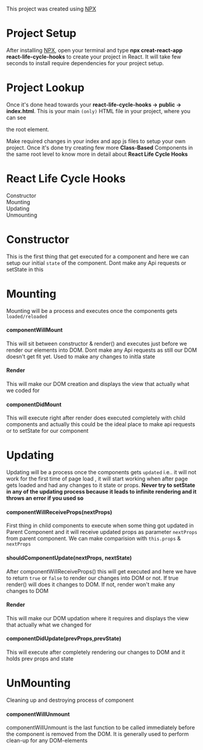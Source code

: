 This project was created using [NPX](https://www.npmjs.com/package/npx) 

# Project Setup

After installing [NPX](https://www.npmjs.com/package/npx), open your terminal and type **npx creat-react-app react-life-cycle-hooks** to create your project in React. 
It will take few seconds to install require dependencies for your project setup.


# Project Lookup

Once it's done head towards your **react-life-cycle-hooks -> public -> index.html**. This is your main `(only)` HTML file in your project, where you can see **<div id="root"></div>** the root element.

Make required changes in your index and app js files to setup your own project. Once it's done try creating few more **Class-Based** Components in the same root level to know more in detail about **React Life Cycle Hooks**

# React Life Cycle Hooks

Constructor<br/>
Mounting<br/>
Updating<br/>
Unmounting<br/>

# Constructor

This is the first thing that get executed for a component and here we can setup our initial `state` of the component. Dont make any Api requests or setState in this

# Mounting

Mounting will be a process and executes once the components gets `loaded/reloaded` 

#### componentWillMount

This will sit between constructor & render() and executes just before we render our elements into DOM. Dont make any Api requests as still our DOM doesn't get fit yet. Used to make any changes to initla state

#### Render
This will make our DOM creation and displays the view that actually what we coded for

#### componentDidMount

This will execute right after render does executed completely with child components and actually this could be the ideal place to make api requests or to setState for our component

# Updating

Updating will be a process once the components gets `updated` i.e.. it will not work for the first time of page load , it will start working when after page gets loaded and had any changes to it state or props. **Never try to setState in any of the updating process because it leads to infinite rendering and it throws an error if you used so**

#### componentWillReceiveProps(nextProps)

First thing in child components to execute when some thing got updated in Parent Component and it will receive updated props as parameter `nextProps` from parent component. We can make comparision with `this.props` & `nextProps`

#### shouldComponentUpdate(nextProps, nextState) 

After componentWillReceiveProps() this will get executed and here we have to return `true` or `false` to render our changes into DOM or not. If true render() will does it changes to DOM. If not, render won't make any changes to DOM

#### Render
This will make our DOM updation where it requires and displays the view that actually what we changed for

#### componentDidUpdate(prevProps,prevState)

This will execute after completely rendering our changes to DOM and it holds prev props and state

# UnMounting
Cleaning up and destroying process of component 

#### componentWillUnmount

componentWillUnmount is the last function to be called immediately before the component is removed from the DOM. It is generally used to perform clean-up for any DOM-elements


